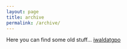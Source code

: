 ```yaml
---
layout: page
title: archive
permalink: /archive/
---
```

Here you can find some old stuff...
[iwaldatgpo](/iwaldatgpo/)
